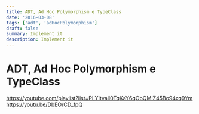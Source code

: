 ```yaml
---
title: ADT, Ad Hoc Polymorphism e TypeClass
date: '2016-03-08'
tags: ['adt', 'adHocPolymorphism']
draft: false
summary: Implement it
description: Implement it
---
```


# ADT, Ad Hoc Polymorphism e TypeClass


https://youtube.com/playlist?list=PLYItvall0TqKaY6qObQMlZ45Bo94xq9Ym
https://youtu.be/DbEOrCD_fpQ


